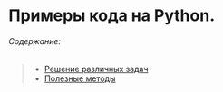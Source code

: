 # Примеры кода на Python.

###### _Содержание:_

>* [Решение различных задач](/tasks/)
>* [Полезные методы](/usefulness/)
